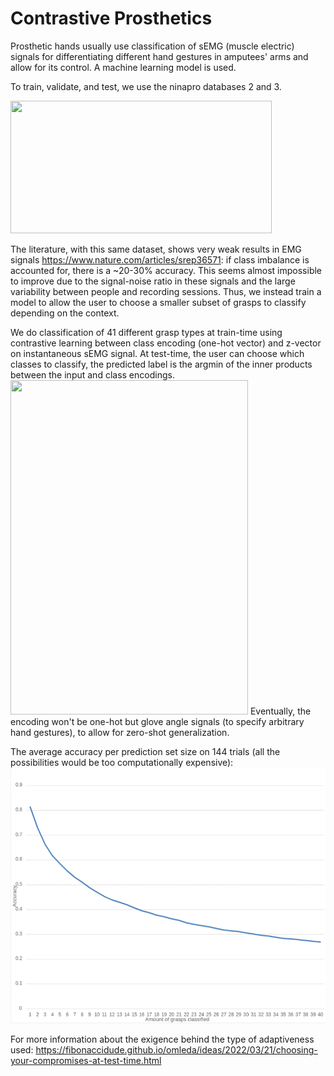 # Contrastive Prosthetics

Prosthetic hands usually use classification of sEMG (muscle electric) signals for differentiating different hand gestures in amputees' arms and allow for its control. A machine learning model is used.

To train, validate, and test, we use the ninapro databases 2 and 3.

<img src="https://www.researchgate.net/profile/Henning-Mueller-3/publication/279962755/figure/fig1/AS:614174241599503@1523441958336/The-Ninapro-acquisition-protocol-22.png" width="418" height="212">

The literature, with this same dataset, shows very weak results in EMG signals https://www.nature.com/articles/srep36571: if class imbalance is accounted for, there is a ~20-30% accuracy. This seems almost impossible to improve due to the signal-noise ratio in these signals and the large variability between people and recording sessions. Thus, we instead train a model to allow the user to choose a smaller subset of grasps to classify depending on the context.

We do classification of 41 different grasp types at train-time using contrastive learning between class encoding (one-hot vector) and z-vector on instantaneous sEMG signal. At test-time, the user can choose which classes to classify, the predicted label is the argmin of the inner products between the input and class encodings.
<img src="https://openaiassets.blob.core.windows.net/$web/clip/draft/20210104b/overview-a.svg" width="380" height="535">
Eventually, the encoding won't be one-hot but glove angle signals (to specify arbitrary hand gestures), to allow for zero-shot generalization.

The average accuracy per prediction set size on 144 trials (all the possibilities would be too computationally expensive):
![](results.png)

For more information about the exigence behind the type of adaptiveness used:
https://fibonaccidude.github.io/omleda/ideas/2022/03/21/choosing-your-compromises-at-test-time.html

